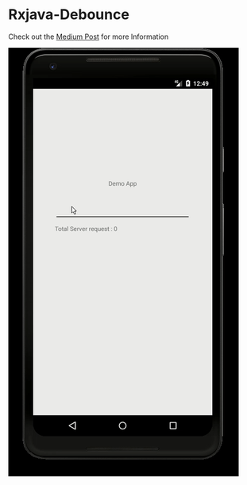 # Rxjava-Debounce

Check out the [Medium Post](https://medium.com/@manu1998kj/rxjava-debounce-e2cd58d6921b) for more Information


![](output.gif)

